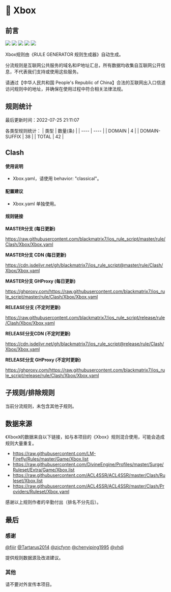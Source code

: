 # 🧸 Xbox

## 前言

![](https://shields.io/badge/-移除重复规则-ff69b4) ![](https://shields.io/badge/-DOMAIN与DOMAIN--SUFFIX合并-green) ![](https://shields.io/badge/-DOMAIN--SUFFIX间合并-critical) ![](https://shields.io/badge/-DOMAIN--SUFFIX与DOMAIN--KEYWORD合并-blue) ![](https://shields.io/badge/-IP--CIDR(6)合并-blueviolet) 

Xbox规则由《RULE GENERATOR 规则生成器》自动生成。

分流规则是互联网公共服务的域名和IP地址汇总，所有数据均收集自互联网公开信息，不代表我们支持或使用这些服务。

请通过【中华人民共和国 People's Republic of China】合法的互联网出入口信道访问规则中的地址，并确保在使用过程中符合相关法律法规。

## 规则统计

最后更新时间：2022-07-25 21:11:07

各类型规则统计：
| 类型 | 数量(条)  | 
| ---- | ----  |
| DOMAIN | 4  | 
| DOMAIN-SUFFIX | 38  | 
| TOTAL | 42  | 


## Clash 

#### 使用说明
- Xbox.yaml，请使用 behavior: "classical"。

#### 配置建议
- Xbox.yaml 单独使用。

#### 规则链接
**MASTER分支 (每日更新)**

https://raw.githubusercontent.com/blackmatrix7/ios_rule_script/master/rule/Clash/Xbox/Xbox.yaml

**MASTER分支 CDN (每日更新)**

https://cdn.jsdelivr.net/gh/blackmatrix7/ios_rule_script@master/rule/Clash/Xbox/Xbox.yaml

**MASTER分支 GHProxy (每日更新)**

https://ghproxy.com/https://raw.githubusercontent.com/blackmatrix7/ios_rule_script/master/rule/Clash/Xbox/Xbox.yaml

**RELEASE分支 (不定时更新)**

https://raw.githubusercontent.com/blackmatrix7/ios_rule_script/release/rule/Clash/Xbox/Xbox.yaml

**RELEASE分支CDN (不定时更新)**

https://cdn.jsdelivr.net/gh/blackmatrix7/ios_rule_script@release/rule/Clash/Xbox/Xbox.yaml

**RELEASE分支 GHProxy (不定时更新)**

https://ghproxy.com/https://raw.githubusercontent.com/blackmatrix7/ios_rule_script/release/rule/Clash/Xbox/Xbox.yaml

## 子规则/排除规则


当前分流规则，未包含其他子规则。

## 数据来源

《Xbox》的数据来自以下链接，如与本项目的《Xbox》规则混合使用，可能会造成规则大量重复。

- https://raw.githubusercontent.com/LM-Firefly/Rules/master/Game/Xbox.list
- https://raw.githubusercontent.com/DivineEngine/Profiles/master/Surge/Ruleset/Extra/Game/Xbox.list
- https://raw.githubusercontent.com/ACL4SSR/ACL4SSR/master/Clash/Ruleset/Xbox.list
- https://raw.githubusercontent.com/ACL4SSR/ACL4SSR/master/Clash/Providers/Ruleset/Xbox.yaml


感谢以上规则作者的辛勤付出（排名不分先后）。

## 最后

### 感谢

[@fiiir](https://github.com/fiiir) [@Tartarus2014](https://github.com/Tartarus2014) [@zjcfynn](https://github.com/zjcfynn) [@chenyiping1995](https://github.com/chenyiping1995) [@vhdj](https://github.com/vhdj)

提供规则数据源及改进建议。

### 其他

请不要对外宣传本项目。